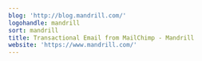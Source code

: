 ```yaml
---
blog: 'http://blog.mandrill.com/'
logohandle: mandrill
sort: mandrill
title: Transactional Email from MailChimp - Mandrill
website: 'https://www.mandrill.com/'
---
```


